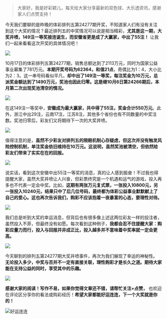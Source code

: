 > 大家好，我是好彩颖儿，每天给大家分享最新的双色球、大乐透资讯，感谢家人们点赞支持！

今天我们要聊的是昨晚的体彩排列五第24277期开奖，不知道家人们有没有关注到这个大奖的情况？最近排列五的中奖情况可以说是相当精彩，**尤其是这一期，大奖井喷，149注一等奖接连诞生，而安徽省更是成了大赢家，中出了55注！** 让我们一起来看看这次开奖的具体情况吧！


![](https://cdn.jsdelivr.net/gh/wangwenjie1314/PicCDN/2024-10-18/1729234078209-image.png)


10月17日的体彩排列五第24277期，销售总额达到了2113万元，同时为国家公益事业募集了781万元。**本期开奖号码为62364，和值21点**，奇偶比为1：4，大小比为2：3。这一串号码看似平凡，**却中出了149注一等奖，每注奖金为10万元，总派奖金额达到了1490万元，奖池也因此归零。这是继10月6日第24266期后，本月第二次出现奖池清空的情况。**


![](https://cdn.jsdelivr.net/gh/wangwenjie1314/PicCDN/2024-10-18/1729234086497-image.png)


在这149注一等奖中，**安徽成为最大赢家，共中得了55注，奖金合计550万元**。此外，浙江中出29注，云南17注，江苏8注，其他多个省份也有不同数量的中奖注数。奖池归零后，彩友们又将期待下一次的大奖井喷。


![](https://cdn.jsdelivr.net/gh/wangwenjie1314/PicCDN/2024-10-18/1729234095395-image.png)


值得注意的是，**虽然不少彩友对排列五的限赔机制心存疑虑，但这次并没有触发风险控制机制，单注奖金依旧维持在10万元。这说明，虽然奖池被清空，但依然给彩友们带来了实实在在的回报。**

![](https://cdn.jsdelivr.net/gh/wangwenjie1314/PicCDN/2024-10-18/1729234104969-image.png)



说实话，看到这次安徽中出55注一等奖的消息，真的让人感到振奋！不过我也得提醒大家，虽然大奖井喷让人兴奋，但彩票终究是一个机遇和运气的游戏，投入再多也不代表一定会中奖。比如，**这期有两张万元复式票，一张投入10800元，另一张投入10240元，结果只中了后几位号码，最终都为体彩公益事业默默献上了自己的爱心。这也再次告诉我们，购彩不应该抱着一夜暴富的心态，要理性对待。**



![](https://cdn.jsdelivr.net/gh/wangwenjie1314/PicCDN/2024-10-18/1729234196398-image.png)



我们总是听到大奖的幸运消息，但背后也有很多像上述这两位彩友一样的投注者，虽然投入不菲，但最终没有如愿。每次看到这种例子，**我都会忍不住提醒大家：购彩应量力而行，投入与回报并非成正比，投入越多并不意味着中奖率就一定会更高。**


![](https://cdn.jsdelivr.net/gh/wangwenjie1314/PicCDN/2024-10-18/1729234207766-image.png)


今天聊到的排列五第24277期大奖井喷事件，再次为我们展现了幸运的神秘性。**无论投入多少，中奖与否并不一定有直接关联，理性购彩才是长久之道。期待大家能在支持公益的同时，享受其中的乐趣。**

![](https://cdn.jsdelivr.net/gh/wangwenjie1314/PicCDN/2024-10-18/1729234167314-image.png)

**感谢大家的阅读！写作不易，如果你觉得文章还不错，请帮忙关注+点赞，** 也欢迎在评论区分享你的看法或购彩经历！**希望大家都能好运连连，下一个大奖就是你的！**


![好运连连](https://cdn.jsdelivr.net/gh/wangwenjie1314/PicCDN/2024-10-18/1729234251683-ComfyUI_00011_.png)
